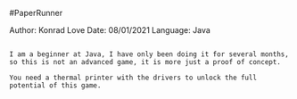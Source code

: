 #PaperRunner

Author: Konrad Love
Date: 08/01/2021
Language: Java

~~~~~~~~~~~~~~~~~~~~~~~~PaperRunner~~~~~~~~~~~~~~~~~~~~~~~~~~

I am a beginner at Java, I have only been doing it for several months, so this is not an advanced game, it is more just a proof of concept. 

You need a thermal printer with the drivers to unlock the full potential of this game.
